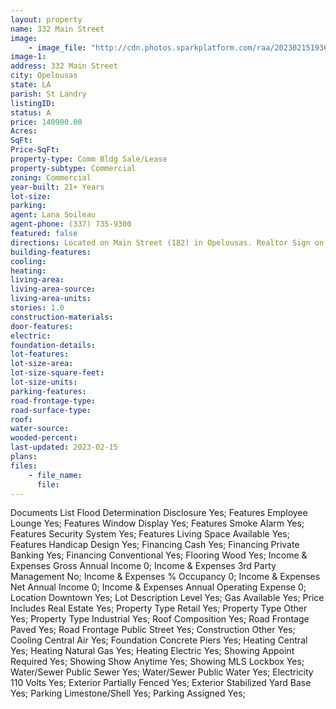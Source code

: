 ```yaml
---
layout: property
name: 332 Main Street
image:
    - image_file: "http://cdn.photos.sparkplatform.com/raa/20230215193614647154000000.jpg"
image-1:
address: 332 Main Street
city: Opelousas
state: LA
parish: St Landry
listingID: 
status: A
price: 140900.00
Acres: 
SqFt: 
Price-SqFt: 
property-type: Comm Bldg Sale/Lease
property-subtype: Commercial
zoning: Commercial
year-built: 21+ Years
lot-size: 
parking: 
agent: Lana Soileau
agent-phone: (337) 735-9300
featured: false
directions: Located on Main Street (182) in Opelousas. Realtor Sign on Property
building-features: 
cooling: 
heating: 
living-area: 
living-area-source: 
living-area-units: 
stories: 1.0
construction-materials: 
door-features: 
electric: 
foundation-details: 
lot-features: 
lot-size-area: 
lot-size-square-feet: 
lot-size-units: 
parking-features: 
road-frontage-type: 
road-surface-type: 
roof: 
water-source: 
wooded-percent: 
last-updated: 2023-02-15
plans: 
files:
    - file_name:
      file:
---
```

Documents List	Flood Determination Disclosure	Yes;
Features	Employee Lounge	Yes;
Features	Window Display	Yes;
Features	Smoke Alarm	Yes;
Features	Security System	Yes;
Features	Living Space Available	Yes;
Features	Handicap Design	Yes;
Financing	Cash	Yes;
Financing	Private Banking	Yes;
Financing	Conventional	Yes;
Flooring	Wood	Yes;
Income & Expenses	Gross Annual Income	0;
Income & Expenses	3rd Party Management	No;
Income & Expenses	% Occupancy	0;
Income & Expenses	Net Annual Income	0;
Income & Expenses	Annual Operating Expense	0;
Location	Downtown	Yes;
Lot Description	Level	Yes;
Gas	Available	Yes;
Price Includes	Real Estate	Yes;
Property Type	Retail	Yes;
Property Type	Other	Yes;
Property Type	Industrial	Yes;
Roof	Composition	Yes;
Road Frontage	Paved	Yes;
Road Frontage	Public Street	Yes;
Construction	Other	Yes;
Cooling	Central Air	Yes;
Foundation	Concrete Piers	Yes;
Heating	Central	Yes;
Heating	Natural Gas	Yes;
Heating	Electric	Yes;
Showing	Appoint Required	Yes;
Showing	Show Anytime	Yes;
Showing	MLS Lockbox	Yes;
Water/Sewer	Public Sewer	Yes;
Water/Sewer	Public Water	Yes;
Electricity	110 Volts	Yes;
Exterior	Partially Fenced	Yes;
Exterior	Stabilized Yard Base	Yes;
Parking	Limestone/Shell	Yes;
Parking	Assigned	Yes;

